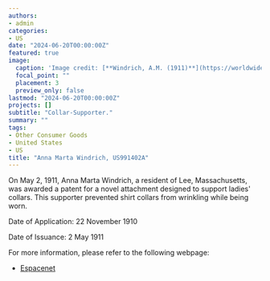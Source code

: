 ```yaml
---
authors:
- admin
categories:
- US
date: "2024-06-20T00:00:00Z"
featured: true
image:
  caption: 'Image credit: [**Windrich, A.M. (1911)**](https://worldwide.espacenet.com/patent/search/family/003059738/publication/US991402A?q=pn%3DUS991402A)'
  focal_point: ""
  placement: 3
  preview_only: false
lastmod: "2024-06-20T00:00:00Z"
projects: []
subtitle: "Collar-Supporter."
summary: ""
tags:
- Other Consumer Goods
- United States
- US
title: "Anna Marta Windrich, US991402A"
---
```

On May 2, 1911, Anna Marta Windrich, a resident of Lee, Massachusetts, was awarded a patent for a novel attachment designed to support ladies' collars. This supporter prevented shirt collars from wrinkling while being worn.

Date of Application: 22 November 1910 

Date of Issuance: 2 May 1911

For more information, please refer to the following webpage: 

- [Espacenet](https://worldwide.espacenet.com/patent/search/family/003059738/publication/US991402A?q=pn%3DUS991402A)